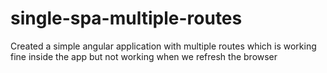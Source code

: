 # single-spa-multiple-routes
Created a simple angular application with multiple routes which is working fine inside the app but not working when we refresh the browser
